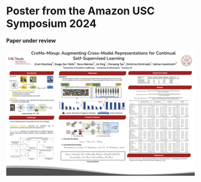 # Poster from the Amazon USC Symposium 2024 

#### Paper under review

![](AmazonUSCSymposiumPoster.png)
